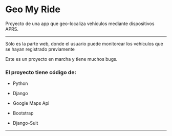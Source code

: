 # Geo My Ride

Proyecto de una app que geo-localiza vehículos mediante dispositivos APRS.

-----------------------

Sólo es la parte web, donde el usuario puede monitorear los vehículos que se hayan registrado previamente



Este es un proyecto en marcha y tiene muchos bugs.


### El proyecto tiene código de:

*   Python

*   Django

*   Google Maps Api

*   Bootstrap

*   Django-Suit

-------



